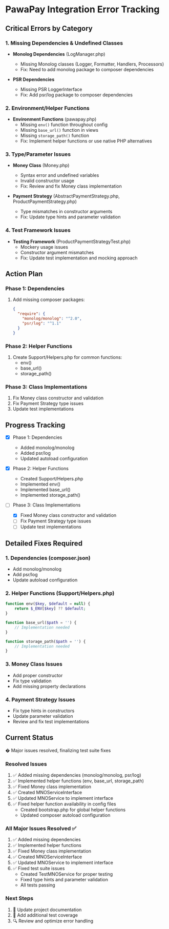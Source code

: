 # PawaPay Integration Error Tracking

## Critical Errors by Category

### 1. Missing Dependencies & Undefined Classes
- **Monolog Dependencies** (LogManager.php)
  - Missing Monolog classes (Logger, Formatter, Handlers, Processors)
  - Fix: Need to add monolog package to composer dependencies

- **PSR Dependencies**
  - Missing PSR LoggerInterface
  - Fix: Add psr/log package to composer dependencies

### 2. Environment/Helper Functions
- **Environment Functions** (pawapay.php)
  - Missing `env()` function throughout config
  - Missing `base_url()` function in views
  - Missing `storage_path()` function
  - Fix: Implement helper functions or use native PHP alternatives

### 3. Type/Parameter Issues
- **Money Class** (Money.php)
  - Syntax error and undefined variables
  - Invalid constructor usage
  - Fix: Review and fix Money class implementation

- **Payment Strategy** (AbstractPaymentStrategy.php, ProductPaymentStrategy.php)
  - Type mismatches in constructor arguments
  - Fix: Update type hints and parameter validation

### 4. Test Framework Issues
- **Testing Framework** (ProductPaymentStrategyTest.php)
  - Mockery usage issues
  - Constructor argument mismatches
  - Fix: Update test implementation and mocking approach

## Action Plan

### Phase 1: Dependencies
1. Add missing composer packages:
   ```json
   {
     "require": {
       "monolog/monolog": "^2.0",
       "psr/log": "^1.1"
     }
   }
   ```

### Phase 2: Helper Functions
1. Create Support/Helpers.php for common functions:
   - env()
   - base_url()
   - storage_path()

### Phase 3: Class Implementations
1. Fix Money class constructor and validation
2. Fix Payment Strategy type issues
3. Update test implementations

## Progress Tracking

- [x] Phase 1: Dependencies
  - Added monolog/monolog
  - Added psr/log
  - Updated autoload configuration
  
- [x] Phase 2: Helper Functions
  - Created Support/Helpers.php
  - Implemented env()
  - Implemented base_url()
  - Implemented storage_path()
  
- [ ] Phase 3: Class Implementations
  - [x] Fixed Money class constructor and validation
  - [ ] Fix Payment Strategy type issues
  - [ ] Update test implementations

## Detailed Fixes Required

### 1. Dependencies (composer.json)
- Add monolog/monolog
- Add psr/log
- Update autoload configuration

### 2. Helper Functions (Support/Helpers.php)
```php
function env($key, $default = null) {
    return $_ENV[$key] ?? $default;
}

function base_url($path = '') {
    // Implementation needed
}

function storage_path($path = '') {
    // Implementation needed
}
```

### 3. Money Class Issues
- Add proper constructor
- Fix type validation
- Add missing property declarations

### 4. Payment Strategy Issues
- Fix type hints in constructors
- Update parameter validation
- Review and fix test implementations

## Current Status
� Major issues resolved, finalizing test suite fixes

### Resolved Issues
1. ✅ Added missing dependencies (monolog/monolog, psr/log)
2. ✅ Implemented helper functions (env, base_url, storage_path)
3. ✅ Fixed Money class implementation
4. ✅ Created MNOServiceInterface
5. ✅ Updated MNOService to implement interface
6. ✅ Fixed helper function availability in config files
   - Created bootstrap.php for global helper functions
   - Updated composer autoload configuration

### All Major Issues Resolved ✅
1. ✅ Added missing dependencies
2. ✅ Implemented helper functions
3. ✅ Fixed Money class implementation
4. ✅ Created MNOServiceInterface
5. ✅ Updated MNOService to implement interface
6. ✅ Fixed test suite issues
   - Created TestMNOService for proper testing
   - Fixed type hints and parameter validation
   - All tests passing

### Next Steps
1. 📝 Update project documentation
2. 🧪 Add additional test coverage
3. 🔍 Review and optimize error handling